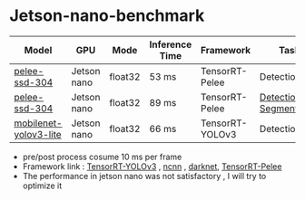 # Jetson-nano-benchmark

Model | GPU | Mode | Inference Time | Framework | Task
-- | -- | -- | -- | -- | --
[pelee-ssd-304](https://github.com/eric612/MobileNet-YOLO) |  Jetson nano | float32 | 53 ms | TensorRT-Pelee | Detection
[pelee-ssd-304](https://github.com/eric612/MobileNet-YOLO) |  Jetson nano | float32 | 89 ms | TensorRT-Pelee | [Detection + Segmentation](https://youtu.be/nndFtIPMy20)
[mobilenet-yolov3-lite](https://github.com/eric612/MobileNet-YOLO) |  Jetson nano | float32 | 66 ms | TensorRT-YOLOv3 | Detection

* pre/post process cosume 10 ms per frame 
* Framework link : [TensorRT-YOLOv3](https://github.com/eric612/TensorRT-Yolov3-models) , [ncnn](https://github.com/Tencent/ncnn) , [darknet](https://github.com/pjreddie/darknet), [TensorRT-Pelee](https://github.com/eric612/Pelee-Seg-TensorRT)
* The performance in jetson nano was not satisfactory , I will try to optimize it 
